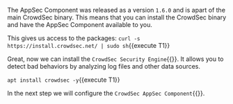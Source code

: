 The AppSec Component was released as a version `1.6.0` and is apart of the main CrowdSec binary. This means that you can install the CrowdSec binary and have the AppSec Component available to you.

This gives us access to the packages:
`curl -s https://install.crowdsec.net/ | sudo sh`{{execute T1}}

Great, now we can install the `CrowdSec Security Engine`{{}}. It allows you to detect bad behaviors by analyzing log files and other data sources.

`apt install crowdsec -y`{{execute T1}}

In the next step we will configure the `CrowdSec AppSec Component`{{}}.
